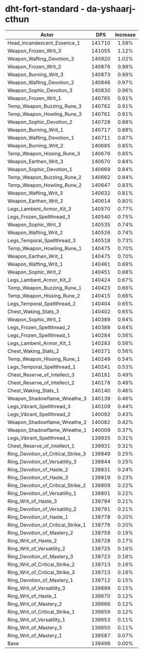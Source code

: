 # dht-fort-standard - da-yshaarj-cthun
| Actor | DPS | Increase |
|---|:---:|:---:|
|Head_Incandescent_Essence_1|141710|1.59%|
|Weapon_Frozen_Writ_3|141055|1.12%|
|Weapon_Wafting_Devotion_3|140920|1.02%|
|Weapon_Frozen_Writ_2|140876|0.99%|
|Weapon_Burning_Writ_3|140873|0.99%|
|Weapon_Wafting_Devotion_2|140846|0.97%|
|Weapon_Sophic_Devotion_3|140830|0.96%|
|Weapon_Frozen_Writ_1|140765|0.91%|
|Temp_Weapon_Buzzing_Rune_3|140762|0.91%|
|Temp_Weapon_Howling_Rune_3|140761|0.91%|
|Weapon_Sophic_Devotion_2|140728|0.88%|
|Weapon_Burning_Writ_1|140717|0.88%|
|Weapon_Wafting_Devotion_1|140711|0.87%|
|Weapon_Burning_Writ_2|140685|0.85%|
|Temp_Weapon_Hissing_Rune_3|140676|0.85%|
|Weapon_Earthen_Writ_3|140670|0.84%|
|Weapon_Sophic_Devotion_1|140669|0.84%|
|Temp_Weapon_Buzzing_Rune_2|140662|0.84%|
|Temp_Weapon_Howling_Rune_2|140647|0.83%|
|Weapon_Wafting_Writ_3|140632|0.81%|
|Weapon_Earthen_Writ_2|140614|0.80%|
|Legs_Lambent_Armor_Kit_3|140570|0.77%|
|Legs_Frozen_Spellthread_3|140540|0.75%|
|Weapon_Sophic_Writ_3|140535|0.74%|
|Weapon_Wafting_Writ_2|140526|0.74%|
|Legs_Temporal_Spellthread_3|140518|0.73%|
|Temp_Weapon_Howling_Rune_1|140475|0.70%|
|Weapon_Earthen_Writ_1|140475|0.70%|
|Weapon_Wafting_Writ_1|140461|0.69%|
|Weapon_Sophic_Writ_2|140451|0.68%|
|Legs_Lambent_Armor_Kit_2|140424|0.67%|
|Temp_Weapon_Buzzing_Rune_1|140423|0.66%|
|Temp_Weapon_Hissing_Rune_2|140415|0.66%|
|Legs_Temporal_Spellthread_2|140404|0.65%|
|Chest_Waking_Stats_3|140402|0.65%|
|Weapon_Sophic_Writ_1|140389|0.64%|
|Legs_Frozen_Spellthread_2|140388|0.64%|
|Legs_Frozen_Spellthread_1|140284|0.56%|
|Legs_Lambent_Armor_Kit_1|140283|0.56%|
|Chest_Waking_Stats_2|140271|0.56%|
|Temp_Weapon_Hissing_Rune_1|140249|0.54%|
|Legs_Temporal_Spellthread_1|140241|0.53%|
|Chest_Reserve_of_Intellect_3|140181|0.49%|
|Chest_Reserve_of_Intellect_2|140178|0.49%|
|Chest_Waking_Stats_1|140140|0.46%|
|Weapon_Shadowflame_Wreathe_3|140139|0.46%|
|Legs_Vibrant_Spellthread_3|140109|0.44%|
|Legs_Vibrant_Spellthread_2|140092|0.43%|
|Weapon_Shadowflame_Wreathe_2|140082|0.42%|
|Weapon_Shadowflame_Wreathe_1|140009|0.37%|
|Legs_Vibrant_Spellthread_1|139935|0.31%|
|Chest_Reserve_of_Intellect_1|139931|0.31%|
|Ring_Devotion_of_Critical_Strike_3|139849|0.25%|
|Ring_Devotion_of_Versatility_3|139844|0.25%|
|Ring_Devotion_of_Haste_2|139831|0.24%|
|Ring_Devotion_of_Haste_3|139819|0.23%|
|Ring_Devotion_of_Critical_Strike_2|139809|0.22%|
|Ring_Devotion_of_Versatility_1|139801|0.22%|
|Ring_Writ_of_Haste_3|139794|0.21%|
|Ring_Devotion_of_Versatility_2|139791|0.21%|
|Ring_Devotion_of_Haste_1|139778|0.20%|
|Ring_Devotion_of_Critical_Strike_1|139776|0.20%|
|Ring_Devotion_of_Mastery_2|139759|0.19%|
|Ring_Writ_of_Haste_2|139728|0.17%|
|Ring_Writ_of_Versatility_2|139725|0.16%|
|Ring_Devotion_of_Mastery_3|139723|0.16%|
|Ring_Writ_of_Critical_Strike_2|139713|0.16%|
|Ring_Writ_of_Critical_Strike_3|139713|0.16%|
|Ring_Devotion_of_Mastery_1|139712|0.15%|
|Ring_Writ_of_Versatility_3|139699|0.15%|
|Ring_Writ_of_Haste_1|139670|0.12%|
|Ring_Writ_of_Mastery_2|139666|0.12%|
|Ring_Writ_of_Critical_Strike_1|139659|0.12%|
|Ring_Writ_of_Versatility_1|139653|0.11%|
|Ring_Writ_of_Mastery_3|139650|0.11%|
|Ring_Writ_of_Mastery_1|139587|0.07%|
|Base|139496|0.00%|
